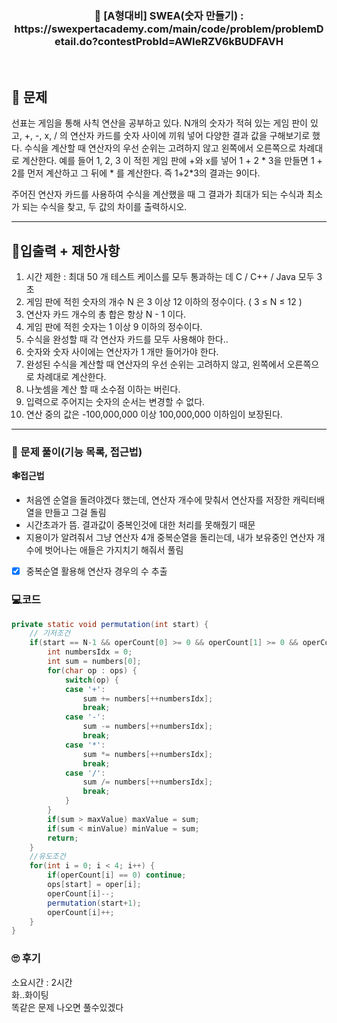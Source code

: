 <h3 align="center"> 
    📢  [A형대비] SWEA(숫자 만들기) : https://swexpertacademy.com/main/code/problem/problemDetail.do?contestProbId=AWIeRZV6kBUDFAVH
</h3>

<br>

## 🚀 문제

선표는 게임을 통해 사칙 연산을 공부하고 있다.
N개의 숫자가 적혀 있는 게임 판이 있고, +, -, x, / 의 연산자 카드를 숫자 사이에 끼워 넣어 다양한 결과 값을 구해보기로 했다.
수식을 계산할 때 연산자의 우선 순위는 고려하지 않고 왼쪽에서 오른쪽으로 차례대로 계산한다.
예를 들어 1, 2, 3 이 적힌 게임 판에 +와 x를 넣어 1 + 2 * 3을 만들면 1 + 2를 먼저 계산하고 그 뒤에 * 를 계산한다.
즉 1+2*3의 결과는 9이다.

주어진 연산자 카드를 사용하여 수식을 계산했을 때 그 결과가 최대가 되는 수식과 최소가 되는 수식을 찾고, 두 값의 차이를 출력하시오.

---

## 🚦입출력 + 제한사항

1. 시간 제한 : 최대 50 개 테스트 케이스를 모두 통과하는 데 C / C++ / Java 모두 3 초
2. 게임 판에 적힌 숫자의 개수 N 은 3 이상 12 이하의 정수이다. ( 3 ≤ N ≤ 12 )
3. 연산자 카드 개수의 총 합은 항상 N - 1 이다.
4. 게임 판에 적힌 숫자는 1 이상 9 이하의 정수이다.
5. 수식을 완성할 때 각 연산자 카드를 모두 사용해야 한다..
6. 숫자와 숫자 사이에는 연산자가 1 개만 들어가야 한다.
7. 완성된 수식을 계산할 때 연산자의 우선 순위는 고려하지 않고, 왼쪽에서 오른쪽으로 차례대로 계산한다.
8. 나눗셈을 계산 할 때 소수점 이하는 버린다.
9. 입력으로 주어지는 숫자의 순서는 변경할 수 없다.
10. 연산 중의 값은 -100,000,000 이상 100,000,000 이하임이 보장된다.

---

### 📜 문제 풀이(기능 목록, 접근법)
**🕸접근법**
- 처음엔 순열을 돌려야겠다 했는데, 연산자 개수에 맞춰서 연산자를 저장한 캐릭터배열을 만들고 그걸 돌림
- 시간초과가 뜸. 결과값이 중복인것에 대한 처리를 못해줬기 때문
- 지용이가 알려줘서 그냥 연산자 4개 중복순열을 돌리는데, 내가 보유중인 연산자 개수에 벗어나는 애들은 가지치기 해줘서 풀림

- [x] 중복순열 활용해 연산자 경우의 수 추출

### 💻코드

```java
private static void permutation(int start) {
	// 기저조건
	if(start == N-1 && operCount[0] >= 0 && operCount[1] >= 0 && operCount[2] >= 0 && operCount[3] >= 0) {
		int numbersIdx = 0;
		int sum = numbers[0];
		for(char op : ops) {
			switch(op) {
			case '+':
				sum += numbers[++numbersIdx];
				break;
			case '-':
				sum -= numbers[++numbersIdx];
				break;
			case '*':
				sum *= numbers[++numbersIdx];
				break;
			case '/':
				sum /= numbers[++numbersIdx];
				break;
			}
		}
		if(sum > maxValue) maxValue = sum;
		if(sum < minValue) minValue = sum;
		return;
	}
	//유도조건
	for(int i = 0; i < 4; i++) {
		if(operCount[i] == 0) continue;
		ops[start] = oper[i];
		operCount[i]--;
		permutation(start+1);
		operCount[i]++;
	}
}
```

### 🙄 후기
소요시간 : 2시간  <br>
화..화이팅<br>
똑같은 문제 나오면 풀수있겠다